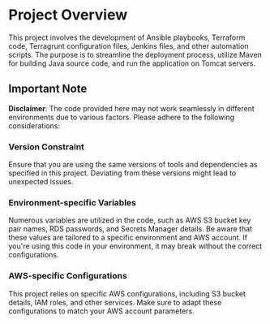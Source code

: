 # Project Overview

This project involves the development of Ansible playbooks, Terraform code, Terragrunt configuration files, Jenkins files, and other automation scripts. The purpose is to streamline the deployment process, utilize Maven for building Java source code, and run the application on Tomcat servers. 

## Important Note

**Disclaimer**: The code provided here may not work seamlessly in different environments due to various factors. Please adhere to the following considerations:

### Version Constraint

Ensure that you are using the same versions of tools and dependencies as specified in this project. Deviating from these versions might lead to unexpected issues.

### Environment-specific Variables

Numerous variables are utilized in the code, such as AWS S3 bucket key pair names, RDS passwords, and Secrets Manager details. Be aware that these values are tailored to a specific environment and AWS account. If you're using this code in your environment, it may break without the correct configurations.

### AWS-specific Configurations

This project relies on specific AWS configurations, including S3 bucket details, IAM roles, and other services. Make sure to adapt these configurations to match your AWS account parameters.
